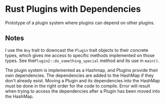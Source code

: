 # Rust Plugins with Dependencies

Prototype of a plugin system where plugins can depend on other plugins.

## Notes

I use the `Any` trait to downcast the `Plugin` trait objects to their concrete types, which gives me access to specific methods implemented on those types. See the`Plugin2::do_something_special` method and its use in `main()`.

The plugin system is implemented as a Hashmap, and Plugins provide their own dependencies. The dependencies are added to the HashMap if they don't already exist. Moving a Plugin and its dependencies into the HashMap must be done in the right order for the code to compile. Error will result when trying to access the dependencies after a Plugin has been moved into the HashMap.
